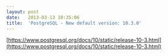 ```yaml
---
layout:	post
date:	2013-03-13 10:35:06
title:	'PostgreSQL - New default version: 10.3.0'
---
```


[https://www.postgresql.org/docs/10/static/release-10-3.html](https://www.postgresql.org/docs/10/static/release-10-3.html)
